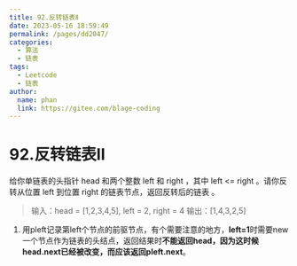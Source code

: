 ```yaml
---
title: 92.反转链表Ⅱ
date: 2023-05-16 18:59:49
permalink: /pages/dd2047/
categories:
  - 算法
  - 链表
tags:
  - Leetcode
  - 链表
author: 
  name: phan
  link: https://gitee.com/blage-coding
---
```

# 92.反转链表Ⅱ

给你单链表的头指针 head 和两个整数 left 和 right ，其中 left <= right 。请你反转从位置 left 到位置 right 的链表节点，返回反转后的链表 。

> 输入：head = [1,2,3,4,5], left = 2, right = 4
> 输出：[1,4,3,2,5]

1. 用pleft记录第left个节点的前驱节点，有个需要注意的地方，**left=1**时需要new一个节点作为链表的头结点，返回结果时**不能返回head，因为这时候head.next已经被改变，而应该返回pleft.next**。